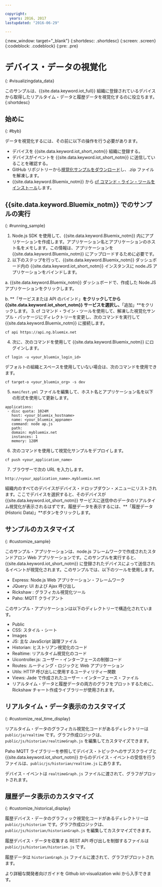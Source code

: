 ```yaml
---

copyright:
  years: 2016, 2017
lastupdated: "2016-06-29"

---
```


{:new_window: target="\_blank"}
{:shortdesc: .shortdesc}
{:screen: .screen}
{:codeblock: .codeblock}
{:pre: .pre}

# デバイス・データの視覚化
{: #visualizingdata_data}

このサンプルは、{{site.data.keyword.iot_full}} 組織に登録されているデバイスから取得したリアルタイム・データと履歴データを視覚化するのに役立ちます。
{:shortdesc}

## 始めに
{: #byb}

データを視覚化するには、その前に以下の操作を行う必要があります。

- デバイスを {{site.data.keyword.iot_short_notm}} 組織に登録する。
- デバイスがイベントを {{site.data.keyword.iot_short_notm}} に送信していることを確認する。
- GitHub リポジトリーから[視覚化サンプルをダウンロード](https://github.com/ibm-messaging/iot-visualization/archive/v0.2.0.zip)し、.zip ファイルを解凍します。
- {{site.data.keyword.Bluemix_notm}} から [cf コマンド・ライン・ツールをインストール](../../starters/install_cli.html)します。

## {{site.data.keyword.Bluemix_notm}} でのサンプルの実行
{: #running_sample}

1. Node.js SDK を使用して、{{site.data.keyword.Bluemix_notm}} 内にアプリケーションを作成します。アプリケーション名とアプリケーションのホスト名をメモします。この情報は、アプリケーションを {{site.data.keyword.Bluemix_notm}} にアップロードするために必要です。
2. 以下のステップを行って、{{site.data.keyword.Bluemix_notm}} ダッシュボード内の {{site.data.keyword.iot_short_notm}} インスタンスに node.JS アプリケーションをバインドします。

  a. {{site.data.keyword.Bluemix_notm}} ダッシュボードで、作成した Node.JS アプリケーションをクリックします。

  b. **「サービスまたは API のバインド」**をクリックしてから {{site.data.keyword.iot_short_notm}} サービスを選択し、**「追加」**をクリックします。
3. cf コマンド・ライン・ツールを使用して、解凍した視覚化サンプル・パッケージにディレクトリーを変更し、次のコマンドを実行して {{site.data.keyword.Bluemix_notm}} に接続します。
```
cf api https://api.ng.bluemix.net
```
4. 次に、次のコマンドを使用して {{site.data.keyword.Bluemix_notm}} にログインします。
```
cf login -u <your_bluemix_login_id>
```
デフォルトの組織とスペースを使用していない場合は、次のコマンドを使用できます。
```
cf target-o <your_bluemix_org> -s dev
```

5. `manifest.yml` ファイルを編集して、ホスト名とアプリケーション名を以下の形式を使用して更新します。
```
applications:
 - disc quota: 1024M
   host: <your_bluemix_hostname>
   name: <your_bluemix_appname>
   command: node ap.js
   path:
   domain: mybluemix.net
   instances: 1
   memory: 128M
```
6. 次のコマンドを使用して視覚化サンプルをデプロイします。
```
cf push <your_application_name>
```
7. ブラウザーで次の URL を入力します。
```
http://<your_application_name>.mybluemix.net
```

組織内のすべてのデバイスがデバイス・ドロップダウン・メニューにリストされます。ここでデバイスを選択すると、そのデバイスが {{site.data.keyword.iot_short_notm}} サービスに送信中のデータのリアルタイム視覚化が表示されるはずです。履歴データを表示するには、**「履歴データ (Historic Data)」**ボタンをクリックします。

## サンプルのカスタマイズ
{: #customize_sample}

このサンプル・アプリケーションは、node.js フレームワークで作成されたスタンドアロン Web アプリケーションです。このサンプルを実行すると、{{site.data.keyword.iot_short_notm}} に登録されたデバイスによって送信されるイベントが視覚化されます。このサンプルでは、以下のツールを使用します。

- Express: Node.js Web アプリケーション・フレームワーク
- JQuery: UI および Ajax 呼び出し
- Rickshaw : グラフィカル視覚化ツール
- Paho: MQTT クライアント

このサンプル・アプリケーションは以下のディレクトリーで構造化されています。

- Public
- CSS: スタイル・シート
- Images
- JS: 主な JavaScript 論理ファイル
- Historian: ヒストリアン視覚化のコード
- Realtime: リアルタイム視覚化のコード
- Uicontroller.js: ユーザー・インターフェースの制御コード
- Routes: ルーティング・ロジックと Web アプリケーション
- Utils: HTTP 呼び出しに使用するユーティリティー関数
- Views: Jade で作成されたユーザー・インターフェース・ファイル
- リアルタイム・データと履歴データの両方のグラフをプロットするために、Rickshaw チャート作成ライブラリーが使用されます。

## リアルタイム・データ表示のカスタマイズ
{: #customize_real_time_display}

リアルタイム・データのグラフィカル視覚化コードがあるディレクトリーは `public/ja/realtime` です。グラフ作成ロジックは、`public/js/historian/realtimeGraph.js` を編集してカスタマイズできます。

Paho MQTT ライブラリーを参照してデバイス・トピックへのサブスクライブと {{site.data.keyword.iot_short_notm}} からのデバイス・イベントの受信を行うファイルは、`public/js/historian/realtime.js` にあります。

デバイス・イベントは `realtimeGraph.js` ファイルに渡されて、グラフがプロットされます。

## 履歴データ表示のカスタマイズ
{: #customize_historical_display}

履歴デバイス・データのグラフィック視覚化コードがあるディレクトリーは `public/js/historian` です。グラフ作成ロジックは、`public/js/historian/historianGraph.js` を編集してカスタマイズできます。

履歴デバイス・データを収集する REST API 呼び出しを制御するファイルは `public/js/historian/historian.js` です。

履歴データは `historianGraph.js` ファイルに渡されて、グラフがプロットされます。

より詳細な開発者向けガイドを Github iot-visualization wiki から入手できます。
